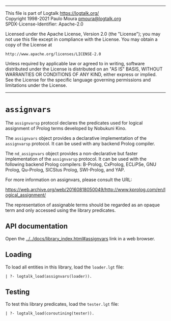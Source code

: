 ________________________________________________________________________

This file is part of Logtalk <https://logtalk.org/>  
Copyright 1998-2021 Paulo Moura <pmoura@logtalk.org>  
SPDX-License-Identifier: Apache-2.0

Licensed under the Apache License, Version 2.0 (the "License");
you may not use this file except in compliance with the License.
You may obtain a copy of the License at

    http://www.apache.org/licenses/LICENSE-2.0

Unless required by applicable law or agreed to in writing, software
distributed under the License is distributed on an "AS IS" BASIS,
WITHOUT WARRANTIES OR CONDITIONS OF ANY KIND, either express or implied.
See the License for the specific language governing permissions and
limitations under the License.
________________________________________________________________________


`assignvars`
============

The `assignvarsp` protocol declares the predicates used for logical assignment 
of Prolog terms developed by Nobukuni Kino.

The `assignvars` object provides a declarative implementation of the `assignvarsp`
protocol. It can be used with any backend Prolog compiler. 

The `nd_assignvars` object provides a non-declarative but faster implementation
of the `assignvarsp` protocol. It can be used with the following backend Prolog
compilers: B-Prolog, CxProlog, ECLiPSe, GNU Prolog, Qu-Prolog, SICStus Prolog,
SWI-Prolog, and YAP.

For more information on assignvars, please consult the URL:

https://web.archive.org/web/20160818050049/http://www.kprolog.com/en/logical_assignment/

The representation of assignable terms should be regarded as an opaque term and
only accessed using the library predicates.


API documentation
-----------------

Open the [../../docs/library_index.html#assignvars](../../docs/library_index.html#assignvars)
link in a web browser.


Loading
-------

To load all entities in this library, load the `loader.lgt` file:

	| ?- logtalk_load(assignvars(loader)).


Testing
-------

To test this library predicates, load the `tester.lgt` file:

	| ?- logtalk_load(coroutining(tester)).
